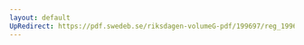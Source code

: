 ```yaml
---
layout: default
UpRedirect: https://pdf.swedeb.se/riksdagen-volumeG-pdf/199697/reg_199697/reg_199697_0180.pdf
---
```


